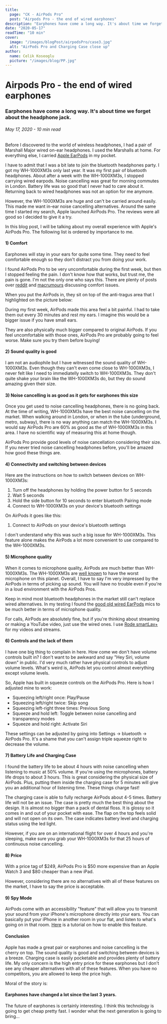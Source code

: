 ```yaml
---
title:
  page: "CK - AirPods Pro"
  post: "Airpods Pro - the end of wired earphones"
description: "Earphones have come a long way. It's about time we forget about the headphone jack."
date: "2020-05-17"
readTime: "10 min"
cover:
  image: "/images/blogPost/airpodsPro/case3.jpg"
  alt: "AirPods Pro and Charging Case close up"
author:
  name: Celik Koseoglu
  picture: "/images/blog/PP.jpg"
---
```


# Airpods Pro - the end of wired earphones

### Earphones have come a long way. It's about time we forget about the headphone jack.

###### May 17, 2020 - 10 min read

Before I discovered to the world of wireless headphones, I had a pair
of Marshall Major wired on-ear headphones. I used the Marshalls at
home. For everything else, I carried [Apple EarPods](https://www.apple.com/uk/shop/product/MMTN2ZM/A/earpods-with-lightning-connector?fnode=b9f40b0651e17bde6942ee565419f9f23ec9438f9d6c9414c21023d3a8592c56057e5f09f24277dab5a84030a5cfdda1a342d14296424818031081cff59fa96c0047942549e217befc270af9379882cbce0b96be9f27ff0429b1e93980c44a6bce8d8580ea73d31c07da0eba5b1cb5e6a75a1be8434c99f11a782e9686ef5f3f)
in my pocket.

 <MediaCarousel folder="airpodsPro" images="allHeadphones.jpg"/>

I have to admit that I was a bit late to join the bluetooth headphones
party. I got my WH-1000XM3s only last year. It was my first pair of
bluetooth headphones. About after a week with the WH-1000XM3s, I stopped
carrying wired earpods. Noise cancelling was great for morning
commutes in London. Battery life was so good that I never had to care
about it. Returning back to wired headphones was not an option for
me anymore.

However, the WH-1000XM3s are huge and can't be carried around easily. This
made me want in-ear noise cancelling alternatives. Around the same time
I started my search, Apple launched AirPods Pro. The reviews were all
good so I decided to give it a try.

 <MediaCarousel folder="airpodsPro" images="sizeComparison.jpg"/>

In this blog post, I will be talking about my overall experience with
Apple's AirPods Pro. The following list is ordered by importance to me.

#### 1) Comfort

Earphones will stay in your ears for quite some time. They need to feel
comfortable enough so they don't distract you from doing your work.

I found AirPods Pro to be very uncomfortable during the first week, but
then I stopped feeling the pain. I don't know how that works, but
trust me, the pain is gone. I'm not the only one who says this. There
are plenty of posts over [reddit](https://www.reddit.com/r/airpods/comments/dpmg5z/airpods_pro_hurt_my_ears_like_crazy_anyone_else/)
and [macrumours](https://forums.macrumors.com/threads/airpods-pro-hurt.2208685/)
discussing comfort issues.

When you put the AirPods in, they sit on top of the anti-tragus area that I
highlighted on the picture below:

 <MediaCarousel folder="airpodsPro" images="inEar.jpg"/>

During my first week, AirPods
made this area feel a bit painful. I had to take them out every 30
minutes and rest my ears. I imagine this would be a bigger issue if
you have small ears.

They are also physically much bigger compared to original AirPods. If you
feel uncomfortable with those ones, AirPods Pro are probably going to
feel worse. Make sure you try them before buying!

 <MediaCarousel folder="airpodsPro" images="airpodsVSProSize1.jpg,airpodsVSProSize2.jpg,airpodsVSProSize3.jpg"/>

#### 2) Sound quality is good

I am not an audiophile but I have witnessed the sound quality of WH-1000XM3s.
Even though they can't even come close to WH-1000XM3s, I never felt like
I need to immediatelly switch to WH-1000XM3s. They don't quite shake your
brain like the WH-1000XM3s do, but they do sound amazing given their size.

#### 3) Noise cancelling is as good as it gets for earphones this size

Once you get used to noise cancelling headphones, there is no going back.
At the time of writing, WH-1000XM3s have the best noise cancelling on the
market. When walking around in London, or when in the tube (underground,
metro, subway), there is no way anything can match the WH-1000XM3s. I
would say AirPods Pro are 60% as good as the of WH-1000XM3s in this area.
I have no scientific way of measuring this at home though.

AirPods Pro provide good levels of noise cancellation considering their size.
If you never tried noise cancelling headphones before, you'll be amazed how
good these things are.

#### 4) Connectivity and switching between devices

Here are the instructions on how to switch between devices on WH-1000XM3s:

1. Turn off the headphones by holding the power button for 5 seconds
2. Wait 5 seconds
3. Hold the side button for 10 seconds to enter bluetooth Pairing mode
4. Connect to WH-1000XM3s on your device's bluetooth settings

On AirPods it goes like this:

1. Connect to AirPods on your device's bluetooth settings

I don't understand why this was such a big issue for WH-1000XM3s. This feature
alone makes the AirPods a lot more convenient to use compared to the WH-1000XM3s.

#### 5) Microphone quality

When it comes to microphone quality, AirPods are much better than WH-1000XM3s.
The WH-1000XM3s are [well known](https://youtu.be/ejqzxaaNltI?t=573)
to have the worst microphone on this planet.
Overall, I have to say I'm very impressed by the AirPods in terms of
picking up sound. You will have no trouble even if you're in a loud
environment with the AirPods Pros.

Keep in mind most bluetooth headphones in the market still can't replace wired alternatives.
In my testing I found the [good old wired EarPods](https://www.apple.com/uk/shop/product/MMTN2ZM/A/earpods-with-lightning-connector?fnode=b9f40b0651e17bde6942ee565419f9f23ec9438f9d6c9414c21023d3a8592c56057e5f09f24277dab5a84030a5cfdda1a342d14296424818031081cff59fa96c0047942549e217befc270af9379882cbce0b96be9f27ff0429b1e93980c44a6bce8d8580ea73d31c07da0eba5b1cb5e6a75a1be8434c99f11a782e9686ef5f3f)
mics to be much better in terms of microphone quality.

For calls, AirPods are absolutely fine, but if you're thinking about streaming or
making a YouTube video, just use the wired ones. I use [Rode smartLav+](https://www.amazon.com/Rode-smartLav-Lavalier-Microphone-Smartphones/dp/B00EO4A7L0/ref=sr_1_2?dchild=1&keywords=rode+lavalier+mic&qid=1589753087&sr=8-2)
for my videos and streams.

#### 6) Controls and the lack of them

I have one big thing to complain in here. How come we don't have volume controls
built in? I don't want to be awkward and say "Hey Siri, volume down" in public.
I'd very much rather have physical controls to adjust volume levels. What's
weird is, AirPods let you control almost everything except volume levels.

So, Apple has built in squeeze controls on the AirPods Pro. Here is how I adjusted
mine to work:


* Squeezing left/right once: Play/Pause
* Squeezing left/right twice: Skip song
* Squeezing left-right three times: Previous Song
* Squeeze and hold left: Toggle between noise cancelling and transparency modes
* Squeeze and hold right: Activate Siri


 <MediaCarousel folder="airpodsPro" images="singleSqueeze.mp4,doubleSqueeze.mp4,tripleSqueeze.mp4,squeezeAndHold.mp4,takingOut.mp4"/>

These settings can be adjusted by going into Settings -> bluetooth -> AirPods Pro.
It's a shame that you can't assign triple squeeze right to decrease the volume.

 <MediaCarousel folder="airpodsPro" images="bluetoothSettings1.png,bluetoothSettings2.png"/>

#### 7) Battery Life and Charging Case

I found the battery life to be about 4 hours with noise cancelling when listening
to music at 50% volume. If you're using the microphones, battery life drops to
about 3 hours. This is great considering the physical size of AirPods. Plus,
putting them inside the charging case for 5 minutes will give you an additional
hour of listening time. These things charge fast!

The charging case is able to fully recharge AirPods about 4-5 times. Battery life
will not be an issue. The case is pretty much the best thing about the design. It
is almost no bigger than a pack of dental floss. It is glossy so it comes in and
out of your pocket with ease. The flap on the top feels solid and will not open
on its own. The case indicates battery level and charging status using the led
light.

 <MediaCarousel folder="airpodsPro" images="case1.jpg,case2.jpg,case3.jpg,case4.jpg"/>

However, if you are on an international flight for over 4 hours and you're sleeping,
make sure you grab your WH-1000XM3s for that 25 hours of continuous noise cancelling.

#### 8) Price

With a price tag of $249, AirPods Pro is $50 more expensive than an Apple Watch 3 and
$80 cheaper than a new iPad.

However, considering there are no alternatives with all of these features on the market,
I have to say the price is acceptable.

#### 9) Spy Mode

AirPods come with an accessibility "feature" that will allow you to transmit your sound
from your iPhone's microphone directly into your ears. You can basically put your
iPhone in another room in your flat, and listen to what's going on in that room.
[Here](https://knowtechie.com/how-to-airpod-listening-device/)
is a tutorial on how to enable this feature.

#### Conclusion

Apple has made a great pair or earphones and noise cancelling is the cherry on
top. The sound quality is good and switching between devices is a breeze. Charging
case is easily pocketable and provides plenty of battery life. My only concern is
the high entry price for these earphones but I don't see any cheaper alternatives
with all of these features. When you have no competitors, you are allowed to
keep the price high.

Moral of the story is:

#### Earphones have changed a lot since the last 3 years.

The future of earphones is certainly interesting. I think this technology is going
to get cheap pretty fast. I wonder what the next generation is going to bring...

